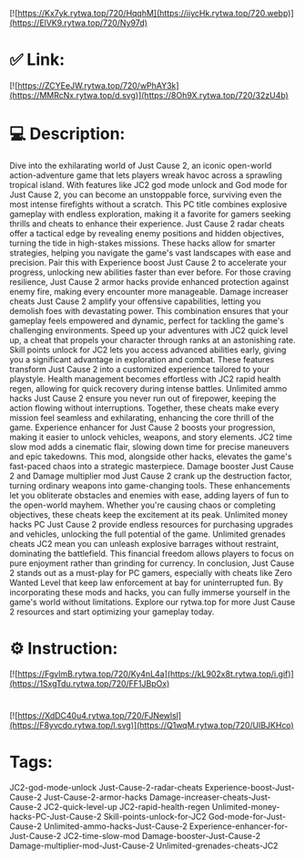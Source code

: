 [![https://Kx7yk.rytwa.top/720/HqqhM](https://iiycHk.rytwa.top/720.webp)](https://ElVK9.rytwa.top/720/Ny97d)
# ✅ Link:
[![https://ZCYEeJW.rytwa.top/720/wPhAY3k](https://MMRcNx.rytwa.top/d.svg)](https://8Oh9X.rytwa.top/720/32zU4b)
# 💻 Description:
Dive into the exhilarating world of Just Cause 2, an iconic open-world action-adventure game that lets players wreak havoc across a sprawling tropical island. With features like JC2 god mode unlock and God mode for Just Cause 2, you can become an unstoppable force, surviving even the most intense firefights without a scratch. This PC title combines explosive gameplay with endless exploration, making it a favorite for gamers seeking thrills and cheats to enhance their experience.
Just Cause 2 radar cheats offer a tactical edge by revealing enemy positions and hidden objectives, turning the tide in high-stakes missions. These hacks allow for smarter strategies, helping you navigate the game's vast landscapes with ease and precision. Pair this with Experience boost Just Cause 2 to accelerate your progress, unlocking new abilities faster than ever before.
For those craving resilience, Just Cause 2 armor hacks provide enhanced protection against enemy fire, making every encounter more manageable. Damage increaser cheats Just Cause 2 amplify your offensive capabilities, letting you demolish foes with devastating power. This combination ensures that your gameplay feels empowered and dynamic, perfect for tackling the game's challenging environments.
Speed up your adventures with JC2 quick level up, a cheat that propels your character through ranks at an astonishing rate. Skill points unlock for JC2 lets you access advanced abilities early, giving you a significant advantage in exploration and combat. These features transform Just Cause 2 into a customized experience tailored to your playstyle.
Health management becomes effortless with JC2 rapid health regen, allowing for quick recovery during intense battles. Unlimited ammo hacks Just Cause 2 ensure you never run out of firepower, keeping the action flowing without interruptions. Together, these cheats make every mission feel seamless and exhilarating, enhancing the core thrill of the game.
Experience enhancer for Just Cause 2 boosts your progression, making it easier to unlock vehicles, weapons, and story elements. JC2 time slow mod adds a cinematic flair, slowing down time for precise maneuvers and epic takedowns. This mod, alongside other hacks, elevates the game's fast-paced chaos into a strategic masterpiece.
Damage booster Just Cause 2 and Damage multiplier mod Just Cause 2 crank up the destruction factor, turning ordinary weapons into game-changing tools. These enhancements let you obliterate obstacles and enemies with ease, adding layers of fun to the open-world mayhem. Whether you're causing chaos or completing objectives, these cheats keep the excitement at its peak.
Unlimited money hacks PC Just Cause 2 provide endless resources for purchasing upgrades and vehicles, unlocking the full potential of the game. Unlimited grenades cheats JC2 mean you can unleash explosive barrages without restraint, dominating the battlefield. This financial freedom allows players to focus on pure enjoyment rather than grinding for currency.
In conclusion, Just Cause 2 stands out as a must-play for PC gamers, especially with cheats like Zero Wanted Level that keep law enforcement at bay for uninterrupted fun. By incorporating these mods and hacks, you can fully immerse yourself in the game's world without limitations. Explore our rytwa.top for more Just Cause 2 resources and start optimizing your gameplay today.

# ⚙️ Instruction:
[![https://FgvlmB.rytwa.top/720/Ky4nL4a](https://kL902x8t.rytwa.top/i.gif)](https://1SxgTdu.rytwa.top/720/FF1JBpOx)
#
[![https://XdDC40u4.rytwa.top/720/FJNewlsl](https://F8yvcdo.rytwa.top/l.svg)](https://Q1wqM.rytwa.top/720/UlBJKHco)
# Tags:
JC2-god-mode-unlock Just-Cause-2-radar-cheats Experience-boost-Just-Cause-2 Just-Cause-2-armor-hacks Damage-increaser-cheats-Just-Cause-2 JC2-quick-level-up JC2-rapid-health-regen Unlimited-money-hacks-PC-Just-Cause-2 Skill-points-unlock-for-JC2 God-mode-for-Just-Cause-2 Unlimited-ammo-hacks-Just-Cause-2 Experience-enhancer-for-Just-Cause-2 JC2-time-slow-mod Damage-booster-Just-Cause-2 Damage-multiplier-mod-Just-Cause-2 Unlimited-grenades-cheats-JC2





